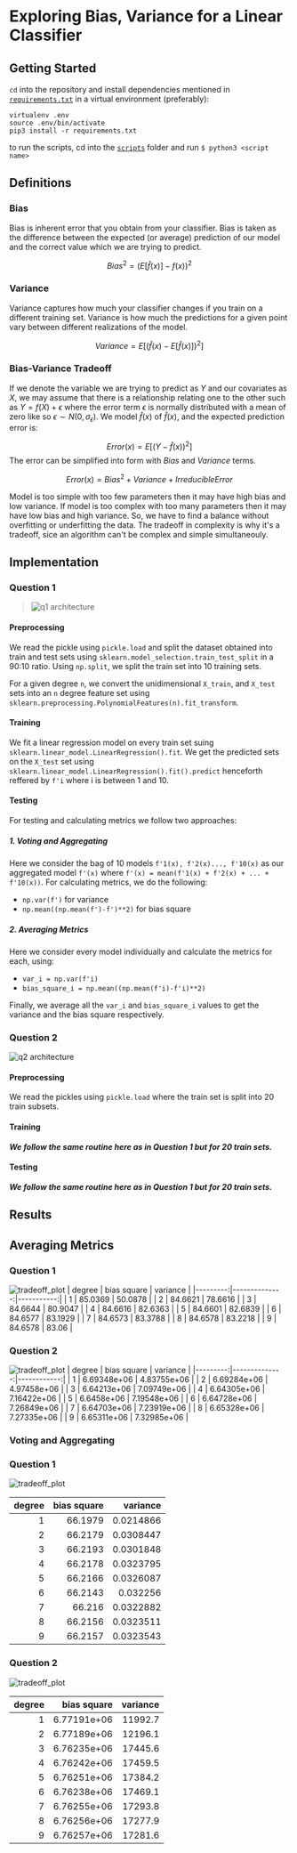# Exploring Bias, Variance for a Linear Classifier

## Getting Started
`cd` into the repository and install dependencies mentioned in [`requirements.txt`](requirements.txt) in a virtual environment (preferably):
```
virtualenv .env
source .env/bin/activate
pip3 install -r requirements.txt
```
to run the scripts, cd into the [`scripts`](scripts/) folder and run `$ python3 <script name>`

## Definitions
### Bias
Bias is inherent error that you obtain from your classifier. Bias is taken as the difference between the expected (or average) prediction of our model and the correct value which we are trying to predict.

$$ Bias^2 = (E[\hat{f}(x)]-f(x))^2 $$

### Variance
Variance captures how much your classifier changes if you train on a different training set. 
Variance is how much the predictions for a given point vary between different realizations of the model.

$$ Variance = E[(\hat{f}(x) - E[\hat{f}(x)])^2] $$

### Bias-Variance Tradeoff
If we denote the variable we are trying to predict as $Y$ and our covariates as $X$, we may assume that there is a relationship relating one to the other such as $Y=f(X)+ϵ$ where the error term $ϵ$ is normally distributed with a mean of zero like so $ϵ∼N(0,σ_ϵ)$.
We model $\hat{f}(x)$ of $\hat{f}(x)$, and the expected prediction error is:

$$ Error(x) = E[(Y-\hat{f}(x))^2] $$ 
The error can be simplified into form with $Bias$ and $Variance$ terms.

$$ Error(x) = Bias^2 + Variance + Irreducible Error $$

Model is too simple with too few parameters then it may have high bias and low variance.
If model is too complex with too many parameters then it may have low bias and high variance. 
So, we have to find a balance without overfitting or underfitting the data.
The tradeoff in complexity is why it's a tradeoff, sice an algorithm can't be complex and simple simultaneouly.
## Implementation

### Question 1
>![q1 architecture](assets/q1.png)

#### Preprocessing
We read the pickle using `pickle.load` and split the dataset obtained into train and test sets using `sklearn.model_selection.train_test_split` in a 90:10 ratio. Using `np.split`, we split the train set
into 10 training sets.

For a given degree `n`, we convert the unidimensional `X_train`, and `X_test` sets into an `n` degree feature set using `sklearn.preprocessing.PolynomialFeatures(n).fit_transform`.
#### Training
We fit a linear regression model on every train set suing `sklearn.linear_model.LinearRegression().fit`. We get the predicted sets on the `X_test` set using `sklearn.linear_model.LinearRegression().fit().predict` henceforth reffered by `f'i` where i is between 1 and 10.

#### Testing
For testing and calculating metrics we follow two approaches:
##### 1. Voting and Aggregating
Here we consider the bag of 10 models `f'1(x), f'2(x)..., f'10(x)` as our aggregated model `f'(x)` where `f'(x) = mean(f'1(x) + f'2(x) + ... + f'10(x))`. For calculating metrics, we do the following:
- `np.var(f')` for variance
- `np.mean((np.mean(f')-f')**2)` for bias square
  
##### 2. Averaging Metrics
Here we consider every model individually and calculate the metrics for each, using:
- `var_i = np.var(f'i)`
- `bias_square_i = np.mean((np.mean(f'i)-f'i)**2)` 

Finally, we average all the `var_i` and `bias_square_i` values to get the variance and the bias square respectively.

### Question 2
![q2 architecture](assets/q2.png)

#### Preprocessing
We read the pickles using `pickle.load` where the train set is split into 20 train subsets.

#### Training
***We follow the same routine here as in Question 1 but for 20 train sets.***

#### Testing
***We follow the same routine here as in Question 1 but for 20 train sets.***


## Results
## Averaging Metrics
### Question 1
![tradeoff_plot](assets/Figure_1_2.png)
|   degree |   bias square |   variance |
|---------:|--------------:|-----------:|
|        1 |       85.0369 |    50.0878 |
|        2 |       84.6621 |    78.6616 |
|        3 |       84.6644 |    80.9047 |
|        4 |       84.6616 |    82.6363 |
|        5 |       84.6601 |    82.6839 |
|        6 |       84.6577 |    83.1929 |
|        7 |       84.6573 |    83.3788 |
|        8 |       84.6578 |    83.2218 |
|        9 |       84.6578 |    83.06   |


### Question 2
![tradeoff_plot](assets/Figure_2_2.png)
|   degree |   bias square |    variance |
|---------:|--------------:|------------:|
|        1 |   6.69348e+06 | 4.83755e+06 |
|        2 |   6.69284e+06 | 4.97458e+06 |
|        3 |   6.64213e+06 | 7.09749e+06 |
|        4 |   6.64305e+06 | 7.16422e+06 |
|        5 |   6.6458e+06  | 7.19548e+06 |
|        6 |   6.64728e+06 | 7.26849e+06 |
|        7 |   6.64703e+06 | 7.23919e+06 |
|        8 |   6.65328e+06 | 7.27335e+06 |
|        9 |   6.65311e+06 | 7.32985e+06 |
### Voting and Aggregating
### Question 1
![tradeoff_plot](assets/Figure_1_1.png)

|   degree |   bias square |   variance |
|---------:|--------------:|-----------:|
|        1 |       66.1979 |  0.0214866 |
|        2 |       66.2179 |  0.0308447 |
|        3 |       66.2193 |  0.0301848 |
|        4 |       66.2178 |  0.0323795 |
|        5 |       66.2166 |  0.0326087 |
|        6 |       66.2143 |  0.032256  |
|        7 |       66.216  |  0.0322882 |
|        8 |       66.2156 |  0.0323511 |
|        9 |       66.2157 |  0.0323543 |

### Question 2
![tradeoff_plot](assets/Figure_2_1.png)

|   degree |   bias square |   variance |
|---------:|--------------:|-----------:|
|        1 |   6.77191e+06 |    11992.7 |
|        2 |   6.77189e+06 |    12196.1 |
|        3 |   6.76235e+06 |    17445.6 |
|        4 |   6.76242e+06 |    17459.5 |
|        5 |   6.76251e+06 |    17384.2 |
|        6 |   6.76238e+06 |    17469.1 |
|        7 |   6.76255e+06 |    17293.8 |
|        8 |   6.76256e+06 |    17277.9 |
|        9 |   6.76257e+06 |    17281.6 |
